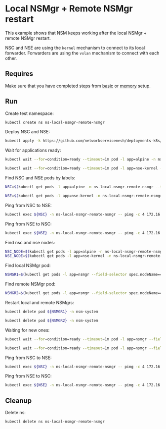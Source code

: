 # Local NSMgr + Remote NSMgr restart

This example shows that NSM keeps working after the local NSMgr + remote NSMgr restart.

NSC and NSE are using the `kernel` mechanism to connect to its local forwarder.
Forwarders are using the `vxlan` mechanism to connect with each other.

## Requires

Make sure that you have completed steps from [basic](../../basic) or [memory](../../memory) setup.

## Run

Create test namespace:
```bash
kubectl create ns ns-local-nsmgr-remote-nsmgr
```

Deploy NSC and NSE:
```bash
kubectl apply -k https://github.com/networkservicemesh/deployments-k8s/examples/heal/local-nsmgr-remote-nsmgr?ref=96eb4be20d4554b65c4d2d4290c8f81451d156f7
```

Wait for applications ready:
```bash
kubectl wait --for=condition=ready --timeout=1m pod -l app=alpine -n ns-local-nsmgr-remote-nsmgr
```
```bash
kubectl wait --for=condition=ready --timeout=1m pod -l app=nse-kernel -n ns-local-nsmgr-remote-nsmgr
```

Find NSC and NSE pods by labels:
```bash
NSC=$(kubectl get pods -l app=alpine -n ns-local-nsmgr-remote-nsmgr --template '{{range .items}}{{.metadata.name}}{{"\n"}}{{end}}')
```
```bash
NSE=$(kubectl get pods -l app=nse-kernel -n ns-local-nsmgr-remote-nsmgr --template '{{range .items}}{{.metadata.name}}{{"\n"}}{{end}}')
```

Ping from NSC to NSE:
```bash
kubectl exec ${NSC} -n ns-local-nsmgr-remote-nsmgr -- ping -c 4 172.16.1.100
```

Ping from NSE to NSC:
```bash
kubectl exec ${NSE} -n ns-local-nsmgr-remote-nsmgr -- ping -c 4 172.16.1.101
```

Find nsc and nse nodes:
```bash
NSC_NODE=$(kubectl get pods -l app=alpine -n ns-local-nsmgr-remote-nsmgr --template '{{range .items}}{{.spec.nodeName}}{{"\n"}}{{end}}')
NSE_NODE=$(kubectl get pods -l app=nse-kernel -n ns-local-nsmgr-remote-nsmgr --template '{{range .items}}{{.spec.nodeName}}{{"\n"}}{{end}}')
```

Find local NSMgr pod:
```bash
NSMGR1=$(kubectl get pods -l app=nsmgr --field-selector spec.nodeName==${NSC_NODE} -n nsm-system --template '{{range .items}}{{.metadata.name}}{{"\n"}}{{end}}')
```

Find remote NSMgr pod:
```bash
NSMGR2=$(kubectl get pods -l app=nsmgr --field-selector spec.nodeName==${NSE_NODE} -n nsm-system --template '{{range .items}}{{.metadata.name}}{{"\n"}}{{end}}')
```

Restart local and remote NSMgrs:
```bash
kubectl delete pod ${NSMGR1} -n nsm-system
```
```bash
kubectl delete pod ${NSMGR2} -n nsm-system 
```

Waiting for new ones:
```bash
kubectl wait --for=condition=ready --timeout=1m pod -l app=nsmgr --field-selector spec.nodeName==${NSC_NODE} -n nsm-system
```
```bash
kubectl wait --for=condition=ready --timeout=1m pod -l app=nsmgr --field-selector spec.nodeName==${NSE_NODE} -n nsm-system
```

Ping from NSC to NSE:
```bash
kubectl exec ${NSC} -n ns-local-nsmgr-remote-nsmgr -- ping -c 4 172.16.1.100
```

Ping from NSE to NSC:
```bash
kubectl exec ${NSE} -n ns-local-nsmgr-remote-nsmgr -- ping -c 4 172.16.1.101
```

## Cleanup

Delete ns:
```bash
kubectl delete ns ns-local-nsmgr-remote-nsmgr
```

